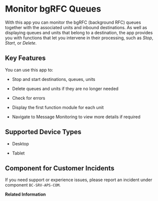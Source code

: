 <!-- loioe7d35d304517471c9f6d951ea526cd7e -->

# Monitor bgRFC Queues



With this app you can monitor the bgRFC \(background RFC\) queues together with the associated units and inbound destinations. As well as displaying queues and units that belong to a destination, the app provides you with functions that let you intervene in their processing, such as *Stop*, *Start*, or *Delete*.



## Key Features

You can use this app to:



-   Stop and start destinations, queues, units

-   Delete queues and units if they are no longer needed

-   Check for errors

-   Display the first function module for each unit
-   Navigate to Message Monitoring to view more details if required



<a name="loioe7d35d304517471c9f6d951ea526cd7e__supported_devices"/>

## Supported Device Types

-   Desktop

-   Tablet




<a name="loioe7d35d304517471c9f6d951ea526cd7e__customer_component"/>

## Component for Customer Incidents

If you need support or experience issues, please report an incident under component `BC-SRV-APS-COM`.

**Related Information**  


 <?sap-ot O2O class="- topic/link " href="8684914726774fe6aaec983d6d95d545.xml" text="" desc="" xtrc="link:1" xtrf="file:/home/builder/src/dita-all/jjq1673438782153/loio2080d0faf9d84ce6aa14caa4caa32935_en-US/src/content/localization/en-us/e7d35d304517471c9f6d951ea526cd7e.xml" ?> 

